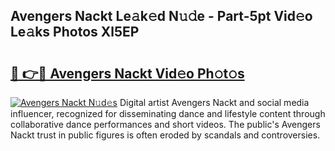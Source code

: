 ## Avengers Nackt Le𝚊k𝚎d N𝚞𝚍e - Part-5pt Vid𝚎o Le𝚊ks Photos Xl5EP

# <h2><a href="http://fb8hbk4.evod.top/?m=Avengers+Nackt">🔗 👉🔴 Avengers Nackt Vid𝚎o Ph𝚘t𝚘s</a></h2>

[![Avengers Nackt N𝚞d𝚎s](https://i.imgur.com/8V9OHl7.gif)](http://fb8hbk4.evod.top/?m=Avengers+Nackt)
Digital artist Avengers Nackt and social media influencer, recognized for disseminating dance and lifestyle content through collaborative dance performances and short videos. The public's Avengers Nackt trust in public figures is often eroded by scandals and controversies. 
